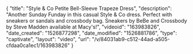 {
    "title": "Style & Co Petite Bell-Sleeve Trapeze Dress",
    "description": "Another Sunday Funday in this casual Style & Co dress. Perfect with sneakers or sandals and crossbody bag. Sneakers by BeBe and Crossbody by Steve Madden available at Macy's!",
    "videoid": "163983826",
    "date_created": "1526877298",
    "date_modified": "1526881786",
    "type": "captivate",
    "layout": "video",
    "url": "\/v\/84031ab9-c512-44ad-a505-cfdaa0ca1ec1\/163983826"
}